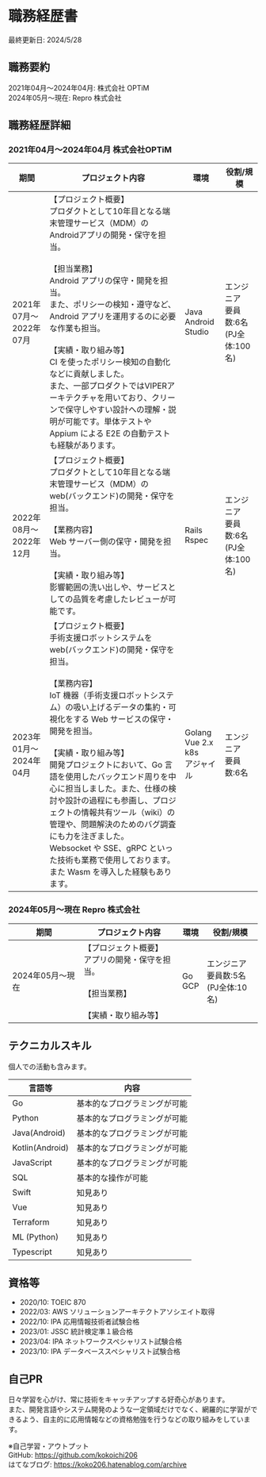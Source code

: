 # 職務経歴書

最終更新日: 2024/5/28

## 職務要約

2021年04月～2024年04月: 株式会社 OPTiM  
2024年05月～現在: Repro 株式会社

## 職務経歴詳細

### 2021年04月～2024年04月 株式会社OPTiM

|期間|プロジェクト内容|環境|役割/規模|
|---|---|---|---|
|2021年07月～2022年07月|【プロジェクト概要】<br />プロダクトとして10年目となる端末管理サービス（MDM）のAndroidアプリの開発・保守を担当。<br /><br />【担当業務】<br />Android アプリの保守・開発を担当。<br />また、ポリシーの検知・遵守など、Android アプリを運用するのに必要な作業も担当。<br /><br />【実績・取り組み等】<br />CI を使ったポリシー検知の自動化などに貢献しました。<br />また、一部プロダクトではVIPERアーキテクチャを用いており、クリーンで保守しやすい設計への理解・説明が可能です。単体テストや Appium による E2E の自動テストも経験があります。|Java<br />Android Studio|エンジニア<br />要員数:6名<br />(PJ全体:100名)|
|2022年08月～2022年12月|【プロジェクト概要】<br />プロダクトとして10年目となる端末管理サービス（MDM）の web(バックエンド)の開発・保守を担当。<br /><br />【業務内容】<br />Web サーバー側の保守・開発を担当。<br /><br />【実績・取り組み等】<br />影響範囲の洗い出しや、サービスとしての品質を考慮したレビューが可能です。<br />|Rails<br />Rspec|エンジニア<br />要員数:6名<br />(PJ全体:100名)|
|2023年01月～2024年04月|【プロジェクト概要】<br />手術支援ロボットシステムを web(バックエンド)の開発・保守を担当。<br /><br />【業務内容】<br />IoT 機器（手術支援ロボットシステム）の吸い上げるデータの集約・可視化をする Web サービスの保守・開発を担当。<br /><br />【実績・取り組み等】<br />開発プロジェクトにおいて、Go 言語を使用したバックエンド周りを中心に担当しました。また、仕様の検討や設計の過程にも参画し、プロジェクトの情報共有ツール（wiki）の管理や、問題解決のためのバグ調査にも力を注ぎました。<br />Websocket や SSE、gRPC といった技術も業務で使用しております。また Wasm を導入した経験もあります。|Golang<br />Vue 2.x<br />k8s<br />アジャイル|エンジニア<br />要員数:6名|

### 2024年05月～現在 Repro 株式会社

|期間|プロジェクト内容|環境|役割/規模|
|---|---|---|---|
|2024年05月～現在|【プロジェクト概要】<br />アプリの開発・保守を担当。<br /><br />【担当業務】<br /><br />【実績・取り組み等】<br />|Go<br />GCP|エンジニア<br />要員数:5名<br />(PJ全体:10名)|

## テクニカルスキル

個人での活動も含みます。

|言語等|内容|
|---|---|
|Go|基本的なプログラミングが可能|
|Python|基本的なプログラミングが可能|
|Java(Android)|基本的なプログラミングが可能|
|Kotlin(Android)|基本的なプログラミングが可能|
|JavaScript|基本的なプログラミングが可能|
|SQL|基本的な操作が可能|
|Swift|知見あり|
|Vue|知見あり|
|Terraform|知見あり|
|ML (Python)|知見あり|
|Typescript|知見あり|

## 資格等

- 2020/10: TOEIC 870
- 2022/03: AWS ソリューションアーキテクトアソシエイト取得
- 2022/10: IPA 応用情報技術者試験合格
- 2023/01: JSSC 統計検定準１級合格
- 2023/04: IPA ネットワークスペシャリスト試験合格
- 2023/10: IPA データベーススペシャリスト試験合格

## 自己PR

日々学習を心がけ、常に技術をキャッチアップする好奇心があります。  
また、開発言語やシステム開発のような一定領域だけでなく、網羅的に学習ができるよう、自主的に応用情報などの資格勉強を行うなどの取り組みをしています。

※自己学習・アウトプット  
GitHub: https://github.com/kokoichi206  
はてなブログ: https://koko206.hatenablog.com/archive  
